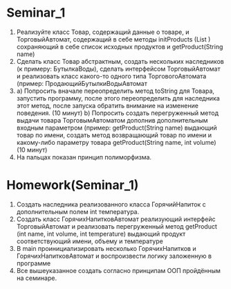 # Seminar_1
1. Реализуйте класс Товар, содержащий данные о товаре, и ТорговыйАвтомат,
содержащий в себе методы initProducts (List <Product>) сохраняющий в себе
список исходных продуктов и getProduct(String name)
2. Сделать класс Товар абстрактным, создать нескольких наследников 
(к примеру: БутылкаВоды), сделать интерфейсом ТорговыйАвтомат и 
реализовать класс какого-то одного типа ТорговогоАвтомата (пример: ПродающийБутылкиВодыАвтомат
3. a) Попросить вначале переопределить метод toString для Товара, запустить программу, 
после этого переопределить для наследника этот метод, после запуска обратить внимание на изменение поведения. (10 минут)
b) Попросить создать перегруженный метод выдачи товара ТорговымАвтоматом дополнив дополнительным входным параметром 
(пример: getProduct(String name) выдающий товар по имени, создать метод возвращающий товар по имени и какому-либо параметру 
товара getProduct(String name, int volume) (10 минут)
4. На пальцах показан принцип полиморфизма.

# Homework(Seminar_1)
1. Создать наследника реализованного класса ГорячийНапиток с дополнительным полем int температура.
2. Создать класс ГорячихНапитковАвтомат реализующий интерфейс ТорговыйАвтомат и реализовать перегруженный метод getProduct
(int name, int volume, int temperature) выдающий продукт соответствующий имени, объему и температуре
3. В main проинициализировать несколько ГорячихНапитков и ГорячихНапитковАвтомат и воспроизвести логику заложенную в программе
4. Все вышеуказанное создать согласно принципам ООП пройдённым на семинаре.


